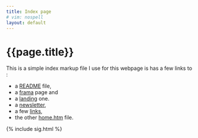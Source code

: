 ```yaml
---
title: Index page
# vim: nospell
layout: default
---
```


<meta http-equiv="refresh" content="5;URL=home.htm"/>

# {{page.title}} 

This is a simple index markup file I use for this webpage
is has a few links to :

-  a [README](README.html) file,
-  a [frama](frama.htm) page and
-  a [landing](landing.htm) one.
-  a [newsletter](newsletter.htm),
-  a few [links](links.html),
-  the other [home.htm](home.htm) file.

{% include sig.html %}
